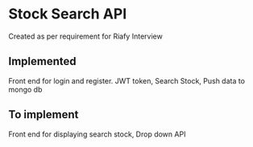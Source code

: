 # Stock Search API

Created as per requirement for Riafy Interview

## Implemented

Front end for login and register.
JWT token, 
Search Stock, 
Push data to mongo db

## To implement

Front end for displaying search stock,
Drop down API

